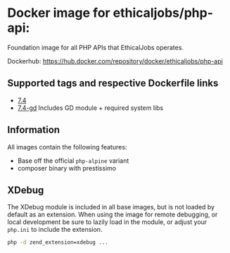 # Docker image for ethicaljobs/php-api: 
Foundation image for all PHP APIs that EthicalJobs operates.

Dockerhub: https://hub.docker.com/repository/docker/ethicaljobs/php-api

## Supported tags and respective Dockerfile links
- [7.4](https://github.com/ethical-jobs/docker-php-api/tree/master/7.4/)
- [7.4-gd](https://github.com/ethical-jobs/docker-php-api/tree/master/7.4-gd/) Includes GD module + required system libs

## Information

All images contain the following features:
 - Base off the official `php-alpine` variant
 - composer binary with prestissimo

## XDebug
The XDebug module is included in all base images, but is not loaded by default as an extension.
When using the image for remote debugging, or local development be sure to lazily load in the module, or adjust your `php.ini` to include the extension.

```bash
php -d zend_extension=xdebug ... 
```
